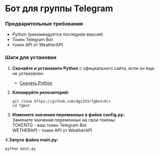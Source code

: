 # Бот для группы Telegram

### Предварительные требования

- Python (рекомендуется последняя версия)
- Токен Telegram Bot
- токен API от WeatherAPI 

### Шаги для установки

1. **Скачайте и установите Python** с официального сайта, если он еще не установлен:
   - [Скачать Python](https://www.python.org/downloads/)

2. **Клонируйте репозиторий:**<br>
   ```bash<br>
   git clone https://github.com/dgs333/Tgbot<br>
   cd Tgbot

3. **Измените значения переменных в файле config.py:**<br>
   Замените значения переменных на свои токены:<br>
   TOKENTG - ваш токен Telegram Bot<br>
   WETHERAPI - токен API от WeatherAPI

4.**Запуск файла main.py:**<br>
   ```bash<br>
   python main.py
